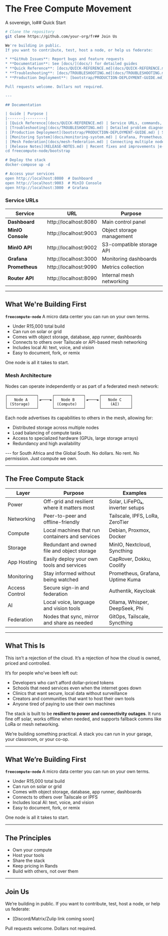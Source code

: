 # The Free Compute Movement

A sovereign, lo## Quick Start

```bash
# Clone the repository
git clone https://github.com/your-org/fr## Join Us

We're building in public.
If you want to contribute, test, host a node, or help us federate:

* **GitHub Issues**: Report bugs and feature requests
* **Documentation**: See [docs/](docs/) for detailed guides
* **Quick Reference**: [docs/QUICK-REFERENCE.md](docs/QUICK-REFERENCE.md)
* **Troubleshooting**: [docs/TROUBLESHOOTING.md](docs/TROUBLESHOOTING.md)
* **Production Deployment**: [bootstrap/PRODUCTION-DEPLOYMENT-GUIDE.md](bootstrap/PRODUCTION-DEPLOYMENT-GUIDE.md)

Pull requests welcome. Dollars not required.

---

## Documentation

| Guide | Purpose |
|-------|---------|
| [Quick Reference](docs/QUICK-REFERENCE.md) | Service URLs, commands, and common fixes |
| [Troubleshooting](docs/TROUBLESHOOTING.md) | Detailed problem diagnosis and solutions |
| [Production Deployment](bootstrap/PRODUCTION-DEPLOYMENT-GUIDE.md) | Safe deployment on production servers |
| [Monitoring System](docs/monitoring-system.md) | Grafana, Prometheus, and observability |
| [Mesh Federation](docs/mesh-federation.md) | Connecting multiple nodes |
| [Release Notes](RELEASE-NOTES.md) | Recent fixes and improvements |e-node
cd freecompute-node/bootstrap

# Deploy the stack
docker-compose up -d

# Access your services
open http://localhost:8080  # Dashboard
open http://localhost:9003  # MinIO Console
open http://localhost:3000  # Grafana
```

### Service URLs

| Service | URL | Purpose |
|---------|-----|---------|
| **Dashboard** | http://localhost:8080 | Main control panel |
| **MinIO Console** | http://localhost:9003 | Object storage management |
| **MinIO API** | http://localhost:9002 | S3-compatible storage API |
| **Grafana** | http://localhost:3000 | Monitoring dashboards |
| **Prometheus** | http://localhost:9090 | Metrics collection |
| **Router API** | http://localhost:8090 | Internal mesh networking |

---

## What We're Building First

**`freecompute-node`**
A micro data center you can run on your own terms.

* Under R15,000 total build
* Can run on solar or grid
* Comes with object storage, database, app runner, dashboards
* Connects to others over Tailscale or API-based mesh networking
* Includes local AI: text, voice, and vision
* Easy to document, fork, or remix

One node is all it takes to start.

### Mesh Architecture

Nodes can operate independently or as part of a federated mesh network:

```
┌─────────────┐      ┌─────────────┐      ┌─────────────┐
│   Node A    │◄────►│   Node B    │◄────►│   Node C    │
│ (Storage)   │      │ (Compute)   │      │    (AI)     │
└─────────────┘      └─────────────┘      └─────────────┘
```

Each node advertises its capabilities to others in the mesh, allowing for:

* Distributed storage across multiple nodes
* Load balancing of compute tasks
* Access to specialized hardware (GPUs, large storage arrays)
* Redundancy and high availability

--- for South Africa and the Global South.
No dollars. No rent. No permission. Just compute we own.

---

## The Free Compute Stack

| Layer          | Purpose                                         | Examples                         |
| -------------- | ----------------------------------------------- | -------------------------------- |
| Power          | Off-grid and resilient where it matters most    | Solar, LiFePO₄, inverter setups  |
| Networking     | Peer-to-peer and offline-friendly               | Tailscale, IPFS, LoRa, ZeroTier  |
| Compute        | Local machines that run containers and services | Debian, Proxmox, Docker          |
| Storage        | Redundant and owned file and object storage     | MinIO, Nextcloud, Syncthing      |
| App Hosting    | Easily deploy your own tools and services       | CapRover, Dokku, Coolify         |
| Monitoring     | Stay informed without being watched             | Prometheus, Grafana, Uptime Kuma |
| Access Control | Secure sign-in and federation                   | Authentik, Keycloak              |
| AI             | Local voice, language and vision tools          | Ollama, Whisper, DeepSeek, Phi   |
| Federation     | Nodes that sync, mirror and share as needed     | GitOps, Tailscale, Syncthing     |

---

## What This Is

This isn’t a rejection of the cloud.
It’s a rejection of how the cloud is owned, priced and controlled.

It’s for people who’ve been left out:

* Developers who can’t afford dollar-priced tokens
* Schools that need services even when the internet goes down
* Clinics that want secure, local data without surveillance
* Creators and communities that want to host their own tools
* Anyone tired of paying to use their own machines

The stack is built to be **resilient to power and connectivity outages**.
It runs fine off solar, works offline when needed, and supports fallback comms like LoRa or mesh networking.

We’re building something practical.
A stack you can run in your garage, your classroom, or your co-op.

---

## What We’re Building First

**`freecompute-node`**
A micro data center you can run on your own terms.

* Under R15,000 total build
* Can run on solar or grid
* Comes with object storage, database, app runner, dashboards
* Connects to others over Tailscale or IPFS
* Includes local AI: text, voice, and vision
* Easy to document, fork, or remix

One node is all it takes to start.

---

## The Principles

* Own your compute
* Host your tools
* Share the stack
* Keep pricing in Rands
* Build with others, not over them

---

## Join Us

We’re building in public.
If you want to contribute, test, host a node, or help us federate:

* \[Discord/Matrix/Zulip link coming soon]

Pull requests welcome. Dollars not required.

